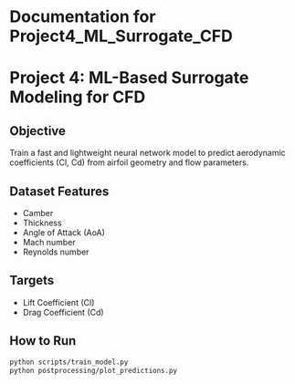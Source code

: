 # Documentation for Project4_ML_Surrogate_CFD
# Project 4: ML-Based Surrogate Modeling for CFD

## Objective

Train a fast and lightweight neural network model to predict aerodynamic coefficients (Cl, Cd) from airfoil geometry and flow parameters.

## Dataset Features

- Camber
- Thickness
- Angle of Attack (AoA)
- Mach number
- Reynolds number

## Targets

- Lift Coefficient (Cl)
- Drag Coefficient (Cd)

## How to Run

```bash
python scripts/train_model.py
python postprocessing/plot_predictions.py
